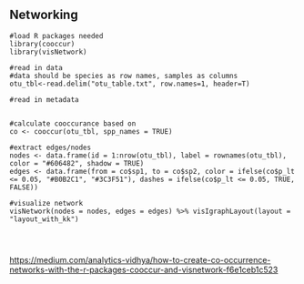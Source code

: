 ## Networking
```
#load R packages needed
library(cooccur)
library(visNetwork)

#read in data
#data should be species as row names, samples as columns
otu_tbl<-read.delim("otu_table.txt", row.names=1, header=T)

#read in metadata


#calculate cooccurance based on
co <- cooccur(otu_tbl, spp_names = TRUE)
 
#extract edges/nodes
nodes <- data.frame(id = 1:nrow(otu_tbl), label = rownames(otu_tbl), color = "#606482", shadow = TRUE) 
edges <- data.frame(from = co$sp1, to = co$sp2, color = ifelse(co$p_lt <= 0.05, "#B0B2C1", "#3C3F51"), dashes = ifelse(co$p_lt <= 0.05, TRUE, FALSE))

#visualize network
visNetwork(nodes = nodes, edges = edges) %>% visIgraphLayout(layout = "layout_with_kk")




```

https://medium.com/analytics-vidhya/how-to-create-co-occurrence-networks-with-the-r-packages-cooccur-and-visnetwork-f6e1ceb1c523

